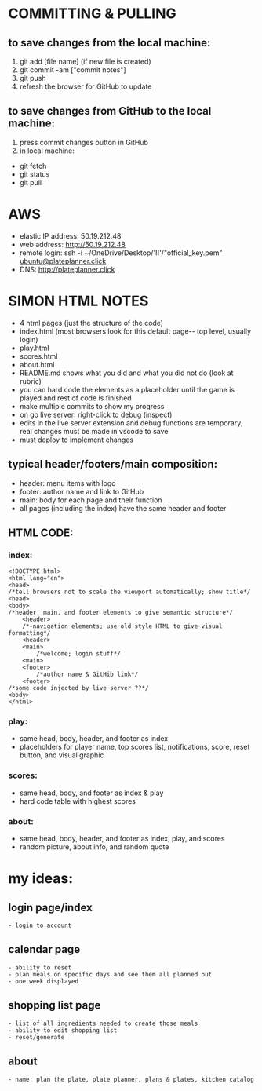 # COMMITTING & PULLING
## to save changes from the local machine:
1. git add [file name] (if new file is created)	
2. git commit -am ["commit notes"]
3. git push
4. refresh the browser for GitHub to update
## to save changes from GitHub to the local machine:
1. press commit changes button in GitHub
2. in local machine:
- git fetch
- git status
- git pull

# AWS
- elastic IP address: 50.19.212.48 
- web address: http://50.19.212.48 
- remote login: ssh -i ~/OneDrive/Desktop/'!!'/"official_key.pem" ubuntu@plateplanner.click
- DNS: http://plateplanner.click

# SIMON HTML NOTES
- 4 html pages (just the structure of the code)
- index.html (most browsers look for this default page-- top level, usually login)
- play.html
- scores.html
- about.html
- README.md shows what you did and what you did not do (look at rubric)
- you can hard code the elements as a placeholder until the game is played and rest of code is finished
- make multiple commits to show my progress
- on go live server: right-click to debug (inspect)
- edits in the live server extension and debug functions are temporary; real changes must be made in vscode to save
- must deploy to implement changes

## typical header/footers/main composition:
- header: menu items with logo
- footer: author name and link to GitHub
- main: body for each page and their function
- all pages (including the index) have the same header and footer

## HTML CODE:
### index:
```
<!DOCTYPE html>
<html lang="en">
<head>
/*tell browsers not to scale the viewport automatically; show title*/
<head>
<body>
/*header, main, and footer elements to give semantic structure*/
	<header>
	/*-navigation elements; use old style HTML to give visual formatting*/
	<header>
	<main>
		/*welcome; login stuff*/
	<main>
	<footer>
		/*author name & GitHib link*/
	<footer>
/*some code injected by live server ??*/
<body>
</html>
```
### play:
- same head, body, header, and footer as index
- placeholders for player name, top scores list, notifications, score, reset button, and visual graphic
### scores:
- same head, body, and footer as index & play
- hard code table with highest scores
### about:
- same head, body, header, and footer as index, play, and scores
- random picture, about info, and random quote

# my ideas:
## login page/index
	- login to account
## calendar page
	- ability to reset
	- plan meals on specific days and see them all planned out
	- one week displayed
## shopping list page
	- list of all ingredients needed to create those meals
	- ability to edit shopping list
	- reset/generate
## about
	- name: plan the plate, plate planner, plans & plates, kitchen catalog
